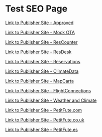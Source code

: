 # Test SEO Page

<a href="http://ct-approved-business.s3-website-us-east-1.amazonaws.com/site.html">Link to Publisher Site - Approved</a>


<a href="https://ct-mock-ota-5.s3-us-west-1.amazonaws.com/index.html">Link to Publisher Site - Mock OTA</a>


<a href="https://www.reservationcounter.com/hotels/show/6040b80/gild-hall-a-thompson-hotel?location=new-york-ny&lp=189.00&dist=0.3&pos=1&check-in=2021-06-27&check-out=2021-06-29&wdates=1">Link to Publisher Site - ResCounter</a>


<a href="https://www.reservationdesk.com/hotel/6040b80/gild-hall-a-thompson-hotel?check-in=2021-06-27&check-out=2021-06-29&pos=1">Link to Publisher Site - ResDesk</a>

<a href="https://www.reservations.com/hotel/hyatt-place-denver-downtown?rmcid=rcc16&rmcid=tophotels6&utm_source=googleads&gclid=CjwKCAiAkan9BRAqEiwAP9X6UV5RIAYiWCl2DINBcABGgY79_nBGtRW1Go45lLIi8_Xxd8ne6KWdExoCKhQQAvD_BwE">Link to Publisher Site - Reservations</a>

<a href="https://en.climate-data.org/europe/united-kingdom/england/london-1">Link to Publisher Site - ClimateData</a>

<a href="https://mapcarta.com/Orlando">Link to Publisher Site - MapCarta</a>

<a href="https://www.flightconnections.com/flights-from-lhr-to-jfk">Link to Publisher Site - FlightConnections</a>

<a href="https://weather-and-climate.com/average-monthly-Rainfall-Temperature-Sunshine-in-Norway">Link to Publisher Site - Weather and Climate</a>

<a href="https://www.petitfute.com/r2-ile-de-france/">Link to Publisher Site - PetitFute.com</a>

<a href="https://www.petitfute.co.uk/v39823-rome/">Link to Publisher Site - PetitFute.co.uk</a>

<a href="https://www.petitfute.es/v39757-madrid/">Link to Publisher Site - PetitFute.es</a>
